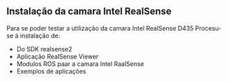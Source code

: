 ## Instalação da camara Intel RealSense
Para se poder testar a utilização da camara Intel RealSense D435 Procesu-se á instalação de:
- Do SDK realsense2
- Aplicação RealSense Viewer
- Modulos ROS paar a camara Intel RaalSense
- Exemplos de aplicações
